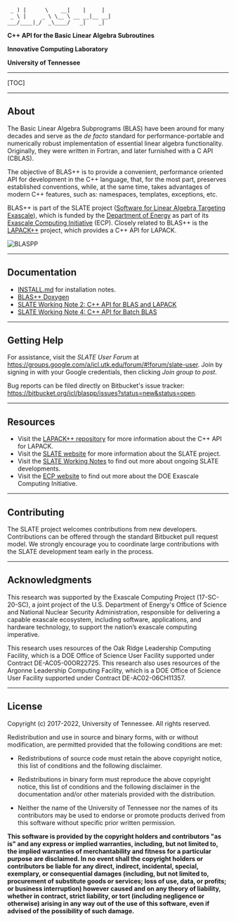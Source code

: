 
     _ ) |      \    __|    |     |
     _ \ |     _ \ \__ \ __ __|__ __|
    ___/____|_/  _\____/   _|    _|

**C++ API for the Basic Linear Algebra Subroutines**

**Innovative Computing Laboratory**

**University of Tennessee**

* * *

[TOC]

* * *

About
--------------------------------------------------------------------------------

The Basic Linear Algebra Subprograms (BLAS) have been around for many decades
and serve as the _de facto_ standard for performance-portable and numerically
robust implementation of essential linear algebra functionality.
Originally, they were written in Fortran, and later furnished with a C API
(CBLAS).

The objective of BLAS++ is to provide a convenient, performance oriented API
for development in the C++ language, that, for the most part,
preserves established conventions, while, at the same time, takes advantages
of modern C++ features, such as: namespaces, templates, exceptions, etc.

BLAS++ is part of the SLATE project
([Software for Linear Algebra Targeting Exascale](http://icl.utk.edu/slate/)),
which is funded by the [Department of Energy](https://energy.gov)
as part of its [Exascale Computing Initiative](https://exascaleproject.org)
(ECP).
Closely related to BLAS++ is the
[LAPACK++](https://bitbucket.org/icl/lapackpp) project,
which provides a C++ API for LAPACK.

![BLASPP](http://icl.bitbucket.io/slate/artwork/Bitbucket/blaspp_stack.png)

* * *

Documentation
--------------------------------------------------------------------------------

* [INSTALL.md](INSTALL.md) for installation notes.
* [BLAS++ Doxygen](https://icl.bitbucket.io/blaspp/)
* [SLATE Working Note 2: C++ API for BLAS and LAPACK](http://www.icl.utk.edu/publications/swan-002)
* [SLATE Working Note 4: C++ API for Batch BLAS](http://www.icl.utk.edu/publications/swan-004)

* * *

Getting Help
--------------------------------------------------------------------------------

For assistance, visit the *SLATE User Forum* at
<https://groups.google.com/a/icl.utk.edu/forum/#!forum/slate-user>.
Join by signing in with your Google credentials, then clicking
*Join group to post*.

Bug reports can be filed directly on Bitbucket's issue tracker:
<https://bitbucket.org/icl/blaspp/issues?status=new&status=open>.

* * *

Resources
--------------------------------------------------------------------------------

* Visit the [LAPACK++ repository](https://bitbucket.org/icl/lapackpp)
  for more information about the C++ API for LAPACK.
* Visit the [SLATE website](http://icl.utk.edu/slate/)
  for more information about the SLATE project.
* Visit the [SLATE Working Notes](http://www.icl.utk.edu/publications/series/swans)
  to find out more about ongoing SLATE developments.
* Visit the [ECP website](https://exascaleproject.org)
  to find out more about the DOE Exascale Computing Initiative.

* * *

Contributing
--------------------------------------------------------------------------------

The SLATE project welcomes contributions from new developers.
Contributions can be offered through the standard Bitbucket pull request model.
We strongly encourage you to coordinate large contributions with the SLATE
development team early in the process.

* * *

Acknowledgments
--------------------------------------------------------------------------------

This research was supported by the Exascale Computing Project (17-SC-20-SC), a
joint project of the U.S. Department of Energy's Office of Science and National
Nuclear Security Administration, responsible for delivering a capable exascale
ecosystem, including software, applications, and hardware technology, to support
the nation’s exascale computing imperative.

This research uses resources of the Oak Ridge Leadership Computing Facility,
which is a DOE Office of Science User Facility supported under Contract DE-AC05-00OR22725.
This research also uses resources of the Argonne Leadership Computing Facility,
which is a DOE Office of Science User Facility supported under Contract DE-AC02-06CH11357.

* * *

License
--------------------------------------------------------------------------------

Copyright (c) 2017-2022, University of Tennessee. All rights reserved.

Redistribution and use in source and binary forms, with or without
modification, are permitted provided that the following conditions are met:

* Redistributions of source code must retain the above copyright
  notice, this list of conditions and the following disclaimer.

* Redistributions in binary form must reproduce the above copyright
  notice, this list of conditions and the following disclaimer in the
  documentation and/or other materials provided with the distribution.

* Neither the name of the University of Tennessee nor the
  names of its contributors may be used to endorse or promote products
  derived from this software without specific prior written permission.

**This software is provided by the copyright holders and contributors "as is" and
any express or implied warranties, including, but not limited to, the implied
warranties of merchantability and fitness for a particular purpose are
disclaimed. In no event shall the copyright holders or contributors be liable
for any direct, indirect, incidental, special, exemplary, or consequential
damages (including, but not limited to, procurement of substitute goods or
services; loss of use, data, or profits; or business interruption) however
caused and on any theory of liability, whether in contract, strict liability, or
tort (including negligence or otherwise) arising in any way out of the use of
this software, even if advised of the possibility of such damage.**

